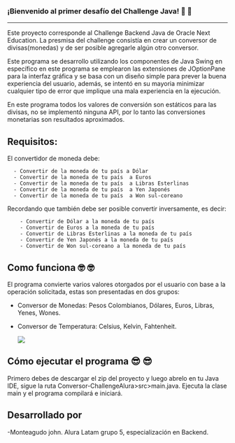 ### ¡Bienvenido al primer desafío del Challenge Java!  :penguin: :penguin:
***

Este proyecto corresponde al Challenge Backend Java de Oracle Next Education. La presmisa del challenge consistía en crear un conversor de divisas(monedas) y de ser posible agregarle algún otro conversor.

Este programa se desarrollo utilizando los componentes de Java Swing en específico en este programa se emplearon las extensiones de JOptionPane para la interfaz gráfica y se basa con un diseño simple para prever la buena experiencia del usuario, además, se intentó en su mayoria minimizar cualquier tipo de error que implique una mala experiencia en la ejecución.

En este programa todos los valores de conversión son estáticos para las divisas, no se implementó ninguna API, por lo tanto las conversiones monetarias son resultados aproximados.

## Requisitos:

El convertidor de moneda debe:
```
  - Convertir de la moneda de tu país a Dólar
  - Convertir de la moneda de tu país  a Euros
  - Convertir de la moneda de tu país  a Libras Esterlinas
  - Convertir de la moneda de tu país  a Yen Japonés
  - Convertir de la moneda de tu país  a Won sul-coreano
```

Recordando que también debe ser posible convertir inversamente, es decir:

```
    - Convertir de Dólar a la moneda de tu país
    - Convertir de Euros a la moneda de tu país
    - Convertir de Libras Esterlinas a la moneda de tu país
    - Convertir de Yen Japonés a la moneda de tu país
    - Convertir de Won sul-coreano a la moneda de tu país
```

## Como funciona   :nerd_face: :nerd_face:


El programa convierte varios valores otorgados por el usuario con base a la operación solicitada, estas son presentadas en dos grupos:

* Conversor de Monedas: Pesos Colombianos, Dólares, Euros, Libras, Yenes, Wones.
* Conversor de Temperatura: Celsius, Kelvin, Fahtenheit.

  ![](https://media.discordapp.net/attachments/617918505202876446/1126373722891243560/Screenshot_7.png)

## Cómo ejecutar el programa :sunglasses: :sunglasses:

Primero debes de descargar el zip del proyecto y luego abrelo en tu Java IDE, sigue la ruta Conversor-ChallengeAlura>src>main.java. Ejecuta la clase main y el programa compilará e iniciará.

## Desarrollado por


-Monteagudo john. Alura Latam grupo 5, especialización en Backend.
